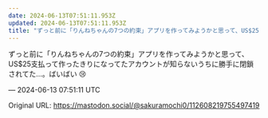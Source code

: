 ```yaml
---
date: 2024-06-13T07:51:11.953Z
updated: 2024-06-13T07:51:11.953Z
title: "ずっと前に「りんねちゃんの7つの約束」アプリを作ってみようかと思って、US$25[...]"
---
```


<p>ずっと前に「りんねちゃんの7つの約束」アプリを作ってみようかと思って、US$25支払って作ったきりになってたアカウントが知らないうちに勝手に閉鎖されてた…。ばいばい 😢</p>

&mdash; 2024-06-13 07:51:11 UTC

Original URL: https://mastodon.social/@sakuramochi0/112608219755497419

